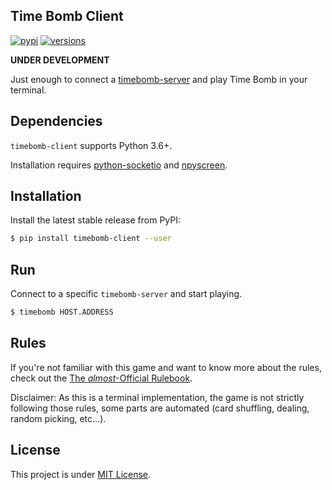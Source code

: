 Time Bomb Client
---
[![pypi](https://img.shields.io/pypi/v/timebomb-client.svg)](https://pypi.python.org/pypi/timebomb-client)
[![versions](https://img.shields.io/pypi/pyversions/timebomb-client.svg)](https://github.com/thmslmr/timebomb-client)

**UNDER DEVELOPMENT**

Just enough to connect a [timebomb-server](https://github.com/thmslmr/timebomb-server) and play Time Bomb in your terminal.

Dependencies
---

`timebomb-client` supports Python 3.6+.

Installation requires [python-socketio](https://github.com/miguelgrinberg/python-socketio) and [npyscreen](https://github.com/npcole/npyscreen).

Installation
---

Install the latest stable release from PyPI:

```bash
$ pip install timebomb-client --user
```

Run
---

Connect to a specific `timebomb-server` and start playing.

```bash
$ timebomb HOST.ADDRESS
```

Rules
---

If you're not familiar with this game and want to know more about the rules, check out the [The *almost*-Official Rulebook](./RULES.md).

Disclaimer: As this is a terminal implementation, the game is not strictly following those rules, some parts are automated (card shuffling, dealing, random picking, etc...).

License
---

This project is under [MIT License](./LICENSE).
